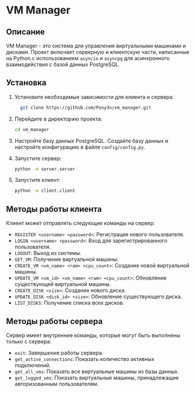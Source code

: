 # VM Manager

## Описание

VM Manager - это система для управления виртуальными машинами и дисками. Проект включает серверную и клиентскую части, написанные на Python с использованием `asyncio` и `asyncpg` для асинхронного взаимодействия с базой данных PostgreSQL.

## Установка

1. Установите необходимые зависимости для клиента и сервера:
    ```bash
      git clone https://github.com/Pony3n/vm_manager.git
    ```
   
2. Перейдите в директорию проекта:
   ```bash
   cd vm_manager
   ```
   
3. Настройте базу данных PostgreSQL. Создайте базу данных и настройте конфигурацию в файле `config/config.py`.

4. Запустите сервер:
    ```bash
    python -m server.server
    ```

5. Запустите клиент:
    ```bash
    python -m client.client
    ```

## Методы работы клиента

Клиент может отправлять следующие команды на сервер:

- `REGISTER <username> <password>`: Регистрация нового пользователя.
- `LOGIN <username> <password>`: Вход для зарегистрированного пользователя.
- `LOGOUT`: Выход из системы.
- `GET_VM`: Получение виртуальной машины. 
- `CREATE_VM <vm_name> <ram> <cpu_count>`: Создание новой виртуальной машины.
- `UPDATE_VM <vm_id> <vm_name> <ram> <cpu_count>`: Обновление существующей виртуальной машины.
- `CREATE_DISK <size>`: Создание нового диска.
- `UPDATE_DISK <disk_id> <size>`: Обновление существующего диска.
- `LIST_DISKS`: Получение списка всех дисков.

## Методы работы сервера

Сервер имеет внутренние команды, которые могут быть выполнены только с сервера:

- `exit`: Завершение работы сервера.
- `get_active_connections`: Показать количество активных подключений.
- `get_all_vms`: Показать все виртуальные машины из базы данных.
- `get_logged_vms`: Показать виртуальные машины, принадлежащие авторизованным пользователям.